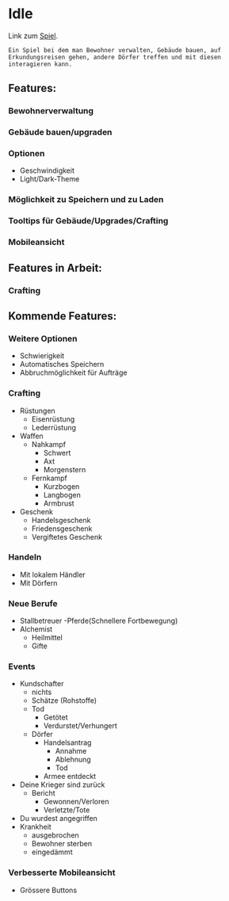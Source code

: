 # Idle
Link zum [Spiel](https://nickweyermann.github.io).

`Ein Spiel bei dem man Bewohner verwalten, Gebäude bauen, auf Erkundungsreisen gehen, andere Dörfer treffen und mit diesen interagieren kann.`

## Features:
### Bewohnerverwaltung
### Gebäude bauen/upgraden
### Optionen
- Geschwindigkeit
- Light/Dark-Theme
### Möglichkeit zu Speichern und zu Laden
### Tooltips für Gebäude/Upgrades/Crafting
### Mobileansicht

## Features in Arbeit:
### Crafting

## Kommende Features:
### Weitere Optionen
- Schwierigkeit
- Automatisches Speichern
- Abbruchmöglichkeit für Aufträge
### Crafting
- Rüstungen
  - Eisenrüstung
  - Lederrüstung
- Waffen
  - Nahkampf
    - Schwert
    - Axt
    - Morgenstern
  - Fernkampf
    - Kurzbogen
    - Langbogen
    - Armbrust
- Geschenk
  - Handelsgeschenk
  - Friedensgeschenk
  - Vergiftetes Geschenk
### Handeln
- Mit lokalem Händler
- Mit Dörfern
### Neue Berufe
- Stallbetreuer
  -Pferde(Schnellere Fortbewegung)
- Alchemist
  - Heilmittel
  - Gifte
### Events
- Kundschafter
  - nichts
  - Schätze (Rohstoffe)
  - Tod
    - Getötet
    - Verdurstet/Verhungert
  - Dörfer
    - Handelsantrag
      - Annahme
      - Ablehnung
      - Tod
    - Armee entdeckt
- Deine Krieger sind zurück
  - Bericht
    - Gewonnen/Verloren
    - Verletzte/Tote
- Du wurdest angegriffen
- Krankheit
  - ausgebrochen
  - Bewohner sterben
  - eingedämmt
### Verbesserte Mobileansicht
- Grössere Buttons